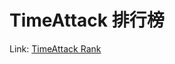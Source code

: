 # TimeAttack 排行榜

Link: <a href="https://lowcode.methodot.com/app/shimokitazawa/page-6485dc196fbfd93d5cd41d80" target="_blank">TimeAttack Rank</a>